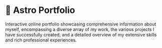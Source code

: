 # 🚀 Astro Portfolio
 Interactive online portfolio showcasing comprehensive information about myself, encompassing a diverse array of my work, the various projects I have successfully created, and a detailed overview of my extensive skills and rich professional experiences.


